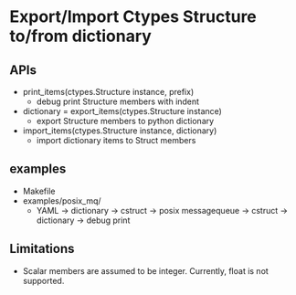 # Export/Import Ctypes Structure to/from dictionary

## APIs

* print_items(ctypes.Structure instance, prefix)
  * debug print Structure members with indent
* dictionary = export_items(ctypes.Structure instance)
  * export Structure members to python dictionary
* import_items(ctypes.Structure instance, dictionary)
  * import dictionary items to Struct members

## examples

* Makefile
* examples/posix_mq/
  * YAML -> dictionary -> cstruct -> posix messagequeue -> cstruct -> dictionary -> debug print

## Limitations

* Scalar members are assumed to be integer. Currently, float is not supported.
